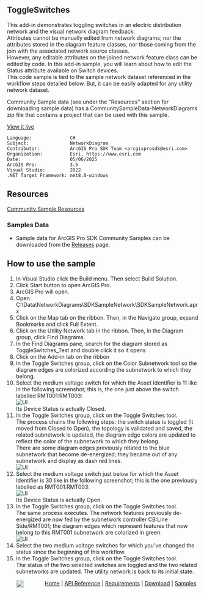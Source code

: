 ## ToggleSwitches

<!-- TODO: Write a brief abstract explaining this sample -->
 This add-in demonstrates toggling switches in an electric distribution network and the visual network diagram feedback.    
 Attributes cannot be manually edited from network diagrams; nor the attributes stored in the diagram feature classes, nor those coming from the join with the associated network source classes.  
 However, any editable attributes on the joined network feature class can be edited by code. In this add-in sample, you will learn about how to edit the Status attribute available on Switch devices.  
 This code sample is tied to the sample network dataset referenced in the workflow steps detailed below. But, it can be easily adapted for any utility network dataset.  
  
 Community Sample data (see under the "Resources" section for downloading sample data) has a CommunitySampleData-NetworkDiagrams zip file that contains a project that can be used with this sample.  
   


<a href="https://pro.arcgis.com/en/pro-app/sdk/" target="_blank">View it live</a>

<!-- TODO: Fill this section below with metadata about this sample-->
```
Language:              C#
Subject:               NetworkDiagram
Contributor:           ArcGIS Pro SDK Team <arcgisprosdk@esri.com>
Organization:          Esri, https://www.esri.com
Date:                  05/06/2025
ArcGIS Pro:            3.5
Visual Studio:         2022
.NET Target Framework: net8.0-windows
```

## Resources

[Community Sample Resources](https://github.com/Esri/arcgis-pro-sdk-community-samples#resources)

### Samples Data

* Sample data for ArcGIS Pro SDK Community Samples can be downloaded from the [Releases](https://github.com/Esri/arcgis-pro-sdk-community-samples/releases) page.  

## How to use the sample
<!-- TODO: Explain how this sample can be used. To use images in this section, create the image file in your sample project's screenshots folder. Use relative url to link to this image using this syntax: ![My sample Image](FacePage/SampleImage.png) -->
1. In Visual Studio click the Build menu.  Then select Build Solution.
 2. Click Start button to open ArcGIS Pro.    
 3. ArcGIS Pro will open.    
 4. Open C:\Data\NetworkDiagrams\SDKSampleNetwork\SDKSampleNetwork.aprx  
 5. Click on the Map tab on the ribbon. Then, in the Navigate group, expand Bookmarks and click Full Extent.  
 6. Click on the Utility Network tab in the ribbon. Then, in the Diagram group, click Find Diagrams.  
 7. In the Find Diagrams pane, search for the diagram stored as ToggleSwitches_Test and double click it so it opens  
 8. Click on the Add-in tab on the ribbon    
 9. In the Toggle Switches group, click on the Color Subnetwork tool so the diagram edges are colorized according the subnetwork to which they belong.  
 10. Select the medium voltage switch for which the Asset Identifier is 11 like in the following screenshot; this is, the one just above the switch labelled RMT001:RMT003:  
     ![UI](Screenshots/ToogleSwitches1.png)  
     Its Device Status is actually Closed.  
 11. In the Toggle Switches group, click on the Toggle Switches tool.  
 The process chains the following steps: the switch status is toggled (it moved from Closed to Open), the topology is validated and saved, the related subnetwork is updated, the diagram edge colors are updated to reflect the color of the subnetwork to which they belong.  
 There are some diagram edges previously related to the blue subnetwork that become de-energized; they became out of any subnetwork and display as dash red lines.  
     ![UI](Screenshots/ToogleSwitches2.png)		  
 12. Select the medium voltage switch just below for which the Asset Identifier is 30 like in the following screenshot; this is the one previously labelled as RMT001:RMT003:  
     ![UI](Screenshots/ToogleSwitches3.png)  
     Its Device Status is actually Open.	  
 13. In the Toggle Switches group, click on the Toggle Switches tool.  
 The same process executes. The network features previously de-energized are now fed by the subnetwork controller CB:Line Side/RMT001; the diagram edges which represent features that now belong to this RMT001 subnetwork are colorized in green.  
     ![UI](Screenshots/ToogleSwitches4.png)  
 14. Select the two medium voltage switches for which you've changed the status since the beginning of this workflow.  
 15. In the Toggle Switches group, click on the Toggle Switches tool.  
 The status of the two selected switches are toggled and the two related subnetworks are updated. The utility network is back to its initial state.  
   

<!-- End -->

&nbsp;&nbsp;&nbsp;&nbsp;&nbsp;&nbsp;<img src="https://esri.github.io/arcgis-pro-sdk/images/ArcGISPro.png"  alt="ArcGIS Pro SDK for Microsoft .NET Framework" height = "20" width = "20" align="top"  >
&nbsp;&nbsp;&nbsp;&nbsp;&nbsp;&nbsp;&nbsp;&nbsp;&nbsp;&nbsp;&nbsp;&nbsp;
[Home](https://github.com/Esri/arcgis-pro-sdk/wiki) | <a href="https://pro.arcgis.com/en/pro-app/latest/sdk/api-reference" target="_blank">API Reference</a> | [Requirements](https://github.com/Esri/arcgis-pro-sdk/wiki#requirements) | [Download](https://github.com/Esri/arcgis-pro-sdk/wiki#installing-arcgis-pro-sdk-for-net) | <a href="https://github.com/esri/arcgis-pro-sdk-community-samples" target="_blank">Samples</a>
